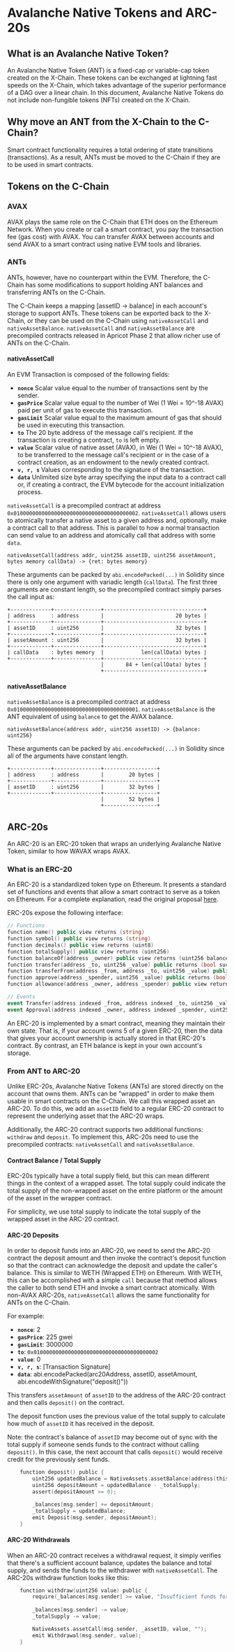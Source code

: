 # Avalanche Native Tokens and ARC-20s

## What is an Avalanche Native Token?

An Avalanche Native Token (ANT) is a fixed-cap or variable-cap token created on the X-Chain. These tokens can be exchanged at lightning fast speeds on the X-Chain, which takes advantage of the superior performance of a DAG over a linear chain. In this document, Avalanche Native Tokens do not include non-fungible tokens (NFTs) created on the X-Chain.

## Why move an ANT from the X-Chain to the C-Chain?

Smart contract functionality requires a total ordering of state transitions (transactions). As a result, ANTs must be moved to the C-Chain if they are to be used in smart contracts.

## Tokens on the C-Chain

### AVAX

AVAX plays the same role on the C-Chain that ETH does on the Ethereum Network. When you create or call a smart contract, you pay the transaction fee (gas cost) with AVAX. You can transfer AVAX between accounts and send AVAX to a smart contract using native EVM tools and libraries.

### ANTs

ANTs, however, have no counterpart within the EVM. Therefore, the C-Chain has some modifications to support holding ANT balances and transferring ANTs on the C-Chain.

The C-Chain keeps a mapping [assetID -> balance] in each account's storage to support ANTs. These tokens can be exported back to the X-Chain, or they can be used on the C-Chain using `nativeAssetCall` and `nativeAssetBalance`. `nativeAssetCall` and `nativeAssetBalance` are precompiled contracts released in Apricot Phase 2 that allow richer use of ANTs on the C-Chain.

#### nativeAssetCall

An EVM Transaction is composed of the following fields:

* **`nonce`** Scalar value equal to the number of transactions sent by the sender.
* **`gasPrice`** Scalar value equal to the number of Wei (1 Wei = 10^-18 AVAX) paid per unit of gas to execute this transaction.
* **`gasLimit`** Scalar value equal to the maximum amount of gas that should be used in executing this transaction.
* **`to`** The 20 byte address of the message call's recipient. If the transaction is creating a contract, `to` is left empty.
* **`value`** Scalar value of native asset (AVAX), in Wei (1 Wei = 10^-18 AVAX), to be transferred to the message call's recipient or in the case of a contract creation, as an endowment to the newly created contract.
* **`v, r, s`** Values corresponding to the signature of the transaction.
* **`data`** Unlimited size byte array specifying the input data to a contract call or, if creating a contract, the EVM bytecode for the account initialization process.

`nativeAssetCall` is a precompiled contract at address `0x0100000000000000000000000000000000000002`. `nativeAssetCall` allows users to atomically transfer a native asset to a given address and, optionally, make a contract call to that address. This is parallel to how a normal transaction can send value to an address and atomically call that address with some `data`.

```text
nativeAssetCall(address addr, uint256 assetID, uint256 assetAmount, bytes memory callData) -> {ret: bytes memory}
```

These arguments can be packed by `abi.encodePacked(...)` in Solidity since there is only one argument with variadic length (`callData`). The first three arguments are constant length, so the precompiled contract simply parses the call input as:


```text
+-------------+---------------+--------------------------------+
| address     : address       |                       20 bytes |
+-------------+---------------+--------------------------------+
| assetID     : uint256       |                       32 bytes |
+-------------+---------------+--------------------------------+
| assetAmount : uint256       |                       32 bytes |
+-------------+---------------+--------------------------------+
| callData    : bytes memory  |            len(callData) bytes |
+-------------+---------------+--------------------------------+
                              |       84 + len(callData) bytes |
                              +--------------------------------+
```

#### nativeAssetBalance

`nativeAssetBalance` is a precompiled contract at address `0x0100000000000000000000000000000000000001`. `nativeAssetBalance` is the ANT equivalent of using `balance` to get the AVAX balance.

```text
nativeAssetBalance(address addr, uint256 assetID) -> {balance: uint256}
```

These arguments can be packed by `abi.encodePacked(...)` in Solidity since all of the arguments have constant length.

```text
+-------------+---------------+-----------------+
| address     : address       |        20 bytes |
+-------------+---------------+-----------------+
| assetID     : uint256       |        32 bytes |
+-------------+---------------+-----------------+
                              |        52 bytes |
                              +-----------------+
```

## ARC-20s

An ARC-20 is an ERC-20 token that wraps an underlying Avalanche Native Token, similar to how WAVAX wraps AVAX.

### What is an ERC-20

An ERC-20 is a standardized token type on Ethereum. It presents a standard set of functions and events that allow a smart contract to serve as a token on Ethereum. For a complete explanation, read the original proposal [here](https://eips.ethereum.org/EIPS/eip-20).

ERC-20s expose the following interface:

```boo
// Functions
function name() public view returns (string)
function symbol() public view returns (string)
function decimals() public view returns (uint8)
function totalSupply() public view returns (uint256)
function balanceOf(address _owner) public view returns (uint256 balance)
function transfer(address _to, uint256 _value) public returns (bool success)
function transferFrom(address _from, address _to, uint256 _value) public returns (bool success)
function approve(address _spender, uint256 _value) public returns (bool success)
function allowance(address _owner, address _spender) public view returns (uint256 remaining)

// Events
event Transfer(address indexed _from, address indexed _to, uint256 _value)
event Approval(address indexed _owner, address indexed _spender, uint256 _value)
```

An ERC-20 is implemented by a smart contract, meaning they maintain their own state. That is, if your account owns 5 of a given ERC-20, then the data that gives your account ownership is actually stored in that ERC-20's contract. By contrast, an ETH balance is kept in your own account's storage.

### From ANT to ARC-20

Unlike ERC-20s, Avalanche Native Tokens (ANTs) are stored directly on the account that owns them. ANTs can be "wrapped" in order to make them usable in smart contracts on the C-Chain. We call this wrapped asset an ARC-20. To do this, we add an `assetID` field to a regular ERC-20 contract to represent the underlying asset that the ARC-20 wraps.

Additionally, the ARC-20 contract supports two additional functions: `withdraw` and `deposit`. To implement this, ARC-20s need to use the precompiled contracts: `nativeAssetCall` and `nativeAssetBalance`.

#### Contract Balance / Total Supply

ERC-20s typically have a total supply field, but this can mean different things in the context of a wrapped asset. The total supply could indicate the total supply of the non-wrapped asset on the entire platform or the amount of the asset in the wrapper contract.

For simplicity, we use total supply to indicate the total supply of the wrapped asset in the ARC-20 contract.

#### ARC-20 Deposits

In order to deposit funds into an ARC-20, we need to send the ARC-20 contract the deposit amount and then invoke the contract's deposit function so that the contract can acknowledge the deposit and update the caller's balance. This is similar to WETH (Wrapped ETH) on Ethereum. With WETH, this can be accomplished with a simple `call` because that method allows the caller to both send ETH and invoke a smart contract atomically. With non-AVAX ARC-20s, `nativeAssetCall` allows the same functionality for ANTs on the C-Chain.

For example:

* **`nonce`**: 2
* **`gasPrice`**: 225 gwei
* **`gasLimit`**: 3000000
* **`to`**: `0x0100000000000000000000000000000000000002`
* **`value`**: 0
* **`v, r, s`**: [Transaction Signature]
* **`data`**: abi.encodePacked(arc20Address, assetID, assetAmount, abi.encodeWithSignature("deposit()"))

This transfers `assetAmount` of `assetID` to the address of the ARC-20 contract and then calls `deposit()` on the contract.

The deposit function uses the previous value of the total supply to calculate how much of `assetID` it has received in the deposit.

Note: the contract's balance of `assetID` may become out of sync with the total supply if someone sends funds to the contract without calling `deposit()`. In this case, the next account that calls `deposit()` would receive credit for the previously sent funds.

```go
    function deposit() public {
        uint256 updatedBalance = NativeAssets.assetBalance(address(this), _assetID);
        uint256 depositAmount = updatedBalance - _totalSupply;
        assert(depositAmount >= 0);

        _balances[msg.sender] += depositAmount;
        _totalSupply = updatedBalance;
        emit Deposit(msg.sender, depositAmount);
    }
```

#### ARC-20 Withdrawals

When an ARC-20 contract receives a withdrawal request, it simply verifies that there's a sufficient account balance, updates the balance and total supply, and sends the funds to the withdrawer with `nativeAssetCall`. The ARC-20s withdraw function looks like this:

```go
    function withdraw(uint256 value) public {
        require(_balances[msg.sender] >= value, "Insufficient funds for withdrawal");
        
        _balances[msg.sender] -= value;
        _totalSupply -= value;

        NativeAssets.assetCall(msg.sender, _assetID, value, "");
        emit Withdrawal(msg.sender, value);
    }
```

